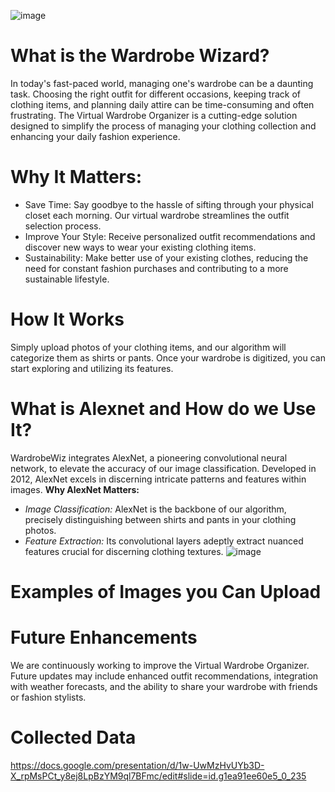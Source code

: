 ![image](https://github.com/hollydarter/Data-Science-Math/assets/143565143/2818d528-9b4e-4bfb-b199-317f6a26aa20)
# What is the Wardrobe Wizard?
In today's fast-paced world, managing one's wardrobe can be a daunting task. Choosing the right outfit for different occasions, keeping track of clothing items, and planning daily attire can be time-consuming and often frustrating. The Virtual Wardrobe Organizer is a cutting-edge solution designed to simplify the process of managing your clothing collection and enhancing your daily fashion experience.
# Why It Matters:
- Save Time: Say goodbye to the hassle of sifting through your physical closet each morning. Our virtual wardrobe streamlines the outfit selection process.
- Improve Your Style: Receive personalized outfit recommendations and discover new ways to wear your existing clothing items.
- Sustainability: Make better use of your existing clothes, reducing the need for constant fashion purchases and contributing to a more sustainable lifestyle.
# How It Works
Simply upload photos of your clothing items, and our algorithm will categorize them as shirts or pants. Once your wardrobe is digitized, you can start exploring and utilizing its features.
# What is Alexnet and How do we Use It?
WardrobeWiz integrates AlexNet, a pioneering convolutional neural network, to elevate the accuracy of our image classification. Developed in 2012, AlexNet excels in discerning intricate patterns and features within images.
**Why AlexNet Matters:**  
- *Image Classification:* AlexNet is the backbone of our algorithm, precisely distinguishing between shirts and pants in your clothing photos.
- *Feature Extraction:* Its convolutional layers adeptly extract nuanced features crucial for discerning clothing textures.
 ![image](https://miro.medium.com/v2/resize:fit:960/0*pJ3o_2zTTNnixhKH.png)
# Examples of Images you Can Upload

# Future Enhancements
We are continuously working to improve the Virtual Wardrobe Organizer. Future updates may include enhanced outfit recommendations, integration with weather forecasts, and the ability to share your wardrobe with friends or fashion stylists.
# Collected Data
https://docs.google.com/presentation/d/1w-UwMzHvUYb3D-X_rpMsPCt_y8ej8LpBzYM9ql7BFmc/edit#slide=id.g1ea91ee60e5_0_235
